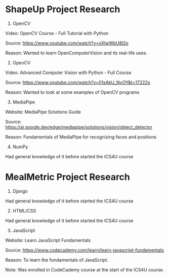 # ShapeUp Project Research

1. OpenCV

Video: OpenCV Course - Full Tutorial with Python

Source: https://www.youtube.com/watch?v=oXlwWbU8l2o

Reason: Wanted to learn OpenComputerVision and its real-life uses.

2. OpenCV

Video: Advanced Computer Vision with Python - Full Course

Source: https://www.youtube.com/watch?v=01sAkU_NvOY&t=17222s

Reason: Wanted to look at some examples of OpenCV programs

3. MediaPipe

Website: MediaPipe Solutions Guide

Source: https://ai.google.dev/edge/mediapipe/solutions/vision/object_detector

Reason: Fundamentals of MediaPipe for recognizing faces and positions

4. NumPy

Had general knowledge of it before started the ICS4U course

# MealMetric Project Research

1. Django

Had general knowledge of it before started the ICS4U course

2. HTML/CSS

Had general knowledge of it before started the ICS4U course

3. JavaScript

Website: Learn JavaScript Fundamentals

Source: https://www.codecademy.com/learn/learn-javascript-fundamentals

Reason: To learn the fundamentals of JavaScript.

Note: Was enrolled in CodeCademy course at the start of the ICS4U course.
